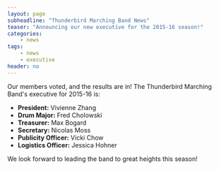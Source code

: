 ```yaml
---
layout: page
subheadline: "Thunderbird Marching Band News"
teaser: "Announcing our new executive for the 2015-16 season!"
categories:
    - news
tags:
    - news
    - executive
header: no
---
```


Our members voted, and the results are in! The Thunderbird Marching Band's executive for 2015-16 is:

 * __President:__ Vivienne Zhang
 * __Drum Major:__ Fred Cholowski
 * __Treasurer:__ Max Bogard
 * __Secretary:__ Nicolas Moss
 * __Publicity Officer:__ Vicki Chow
 * __Logistics Officer:__ Jessica Hohner

We look forward to leading the band to great heights this season!
